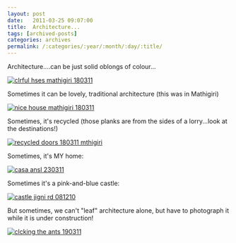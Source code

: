 ```yaml
---
layout: post
date:	2011-03-25 09:07:00
title:  Architecture...
tags: [archived-posts]
categories: archives
permalink: /:categories/:year/:month/:day/:title/
---
```

Architecture....can be just solid oblongs of colour...


<a href="http://s1142.photobucket.com/albums/n602/Deepapctrsglr/?action=view&amp;current=IMG_4908.jpg" target="_blank"><img src="http://i1142.photobucket.com/albums/n602/Deepapctrsglr/IMG_4908.jpg" border="0" alt="clrful hses mathigiri 180311"></a>


Sometimes it can be lovely, traditional architecture (this was in Mathigiri)

<a href="http://s1142.photobucket.com/albums/n602/Deepapctrsglr/?action=view&amp;current=IMG_4897.jpg" target="_blank"><img src="http://i1142.photobucket.com/albums/n602/Deepapctrsglr/IMG_4897.jpg" border="0" alt="nice house mathigiri 180311"></a>

Sometimes, it's recycled (those planks are from the sides of a lorry...look at the destinations!)


<a href="http://s1142.photobucket.com/albums/n602/Deepapctrsglr/?action=view&amp;current=IMG_4895.jpg" target="_blank"><img src="http://i1142.photobucket.com/albums/n602/Deepapctrsglr/IMG_4895.jpg" border="0" alt="recycled doors 180311 mthigiri"></a>


Sometimes, it's MY home:


<a href="http://s1142.photobucket.com/albums/n602/Deepapctrsglr/?action=view&amp;current=IMG_5209.jpg" target="_blank"><img src="http://i1142.photobucket.com/albums/n602/Deepapctrsglr/IMG_5209.jpg" border="0" alt="casa ansl 230311"></a>


Sometimes it's a pink-and-blue castle:

<a href="http://s1142.photobucket.com/albums/n602/Deepapctrsglr/?action=view&amp;current=IMG_7723.jpg" target="_blank"><img src="http://i1142.photobucket.com/albums/n602/Deepapctrsglr/IMG_7723.jpg" border="0" alt="castle jigni rd 081210"></a>



But sometimes, we can't "leaf" architecture alone, but have to photograph it while it is under construction!

<a href="http://s1142.photobucket.com/albums/n602/Deepapctrsglr/?action=view&amp;current=IMG_4963-1.jpg" target="_blank"><img src="http://i1142.photobucket.com/albums/n602/Deepapctrsglr/IMG_4963-1.jpg" border="0" alt="clcking the ants 190311"></a>
